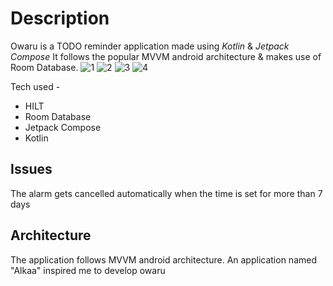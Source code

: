 # Description
Owaru is a TODO reminder application made using *Kotlin* & *Jetpack Compose*
It follows the popular MVVM android architecture & makes use of Room Database.
![1](https://github.com/user-attachments/assets/9b2f7128-3f06-49dd-9995-6ac3e2305125)
![2](https://github.com/user-attachments/assets/76908c32-a343-4737-9949-a83018c475a6)
![3](https://github.com/user-attachments/assets/08a5bda9-ce76-4ac1-b083-9162878d60c6)
![4](https://github.com/user-attachments/assets/ca56177f-3867-4445-8ef5-c7132af8c8f6)

Tech used -
* HILT
* Room Database
* Jetpack Compose
* Kotlin

## Issues
The alarm gets cancelled automatically when the time is set for more than 7 days
## Architecture
The application follows MVVM android architecture. An application named "Alkaa" inspired me to develop owaru

